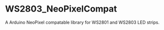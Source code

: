 WS2803_NeoPixelCompat
=====================

A Arduino NeoPixel compatable library for WS2801 and WS2803 LED strips.
